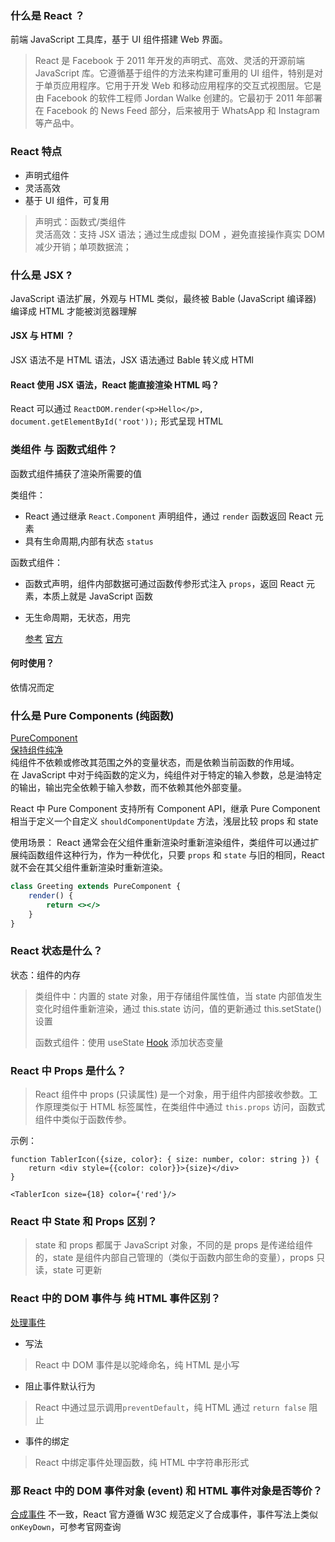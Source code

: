 ### 什么是 React ？

前端 JavaScript 工具库，基于 UI 组件搭建 Web 界面。
> React 是 Facebook 于 2011 年开发的声明式、高效、灵活的开源前端 JavaScript 库。它遵循基于组件的方法来构建可重用的 UI
> 组件，特别是对于单页应用程序。它用于开发 Web 和移动应用程序的交互式视图层。它是由 Facebook 的软件工程师 Jordan Walke
> 创建的。它最初于 2011 年部署在 Facebook 的 News Feed 部分，后来被用于 WhatsApp 和 Instagram 等产品中。

### React 特点

- 声明式组件
- 灵活高效
- 基于 UI 组件，可复用

> 声明式：函数式/类组件<br>
> 灵活高效：支持 JSX 语法；通过生成虚拟 DOM ，避免直接操作真实 DOM 减少开销；单项数据流；

### 什么是 JSX ?

JavaScript 语法扩展，外观与 HTML 类似，最终被 Bable (JavaScript 编译器) 编译成 HTML 才能被浏览器理解

#### JSX 与 HTMl ？

JSX 语法不是 HTML 语法，JSX 语法通过 Bable 转义成 HTMl

#### React 使用 JSX 语法，React 能直接渲染 HTML 吗？

React 可以通过 `ReactDOM.render(<p>Hello</p>, document.getElementById('root'));` 形式呈现 HTML

### 类组件 与 函数式组件？

函数式组件捕获了渲染所需要的值

类组件：

- React 通过继承 `React.Component` 声明组件，通过 `render` 函数返回 React 元素
- 具有生命周期,内部有状态 `status`

函数式组件：

- 函数式声明，组件内部数据可通过函数传参形式注入 `props`，返回 React 元素，本质上就是 JavaScript 函数
- 无生命周期，无状态，用完

  [参考](https://github.com/jappp/Blog/issues/12)
  [官方](https://reactjs.org/docs/components-and-props.html)<br>

#### 何时使用？

依情况而定

### 什么是 Pure Components (纯函数)

[PureComponent](https://beta.reactjs.org/reference/react/PureComponent)<br>
[保持组件纯净](https://beta.reactjs.org/learn/keeping-components-pure)<br>
纯组件不依赖或修改其范围之外的变量状态，而是依赖当前函数的作用域。<br>在 JavaScript
中对于纯函数的定义为，纯组件对于特定的输入参数，总是油特定的输出，输出完全依赖于输入参数，而不依赖其他外部变量。

React 中 Pure Component 支持所有 Component API，继承 Pure Component 相当于定义一个自定义 `shouldComponentUpdate` 方法，浅层比较
props 和 state

使用场景：
React 通常会在父组件重新渲染时重新渲染组件，类组件可以通过扩展纯函数组件这种行为，作为一种优化，只要 `props` 和 `state`
与旧的相同，React 就不会在其父组件重新渲染时重新渲染。

```jsx
class Greeting extends PureComponent {
    render() {
        return <></>
    }
}
```

### React 状态是什么？

状态：组件的内存

> 类组件中：内置的 state 对象，用于存储组件属性值，当 state 内部值发生变化时组件重新渲染，通过 this.state 访问，值的更新通过
> this.setState() 设置
>
> 函数式组件：使用 useState [Hook]() 添加状态变量

### React 中 Props 是什么？

> React 组件中 props (只读属性) 是一个对象，用于组件内部接收参数。工作原理类似于 HTML 标签属性，在类组件中通过 `this.props`
> 访问，函数式组件中类似于函数传参。

示例：

```tsx
function TablerIcon({size, color}: { size: number, color: string }) {
    return <div style={{color: color}}>{size}</div>
}

<TablerIcon size={18} color={'red'}/>
```

### React 中 State 和 Props 区别？

> state 和 props 都属于 JavaScript 对象，不同的是 props 是传递给组件的，state 是组件内部自己管理的（类似于函数内部生命的变量），props
> 只读，state 可更新

### React 中的 DOM 事件与 纯 HTML 事件区别？
[处理事件](https://reactjs.org/docs/handling-events.html)
- 写法
> React 中 DOM 事件是以驼峰命名，纯 HTML 是小写
- 阻止事件默认行为
> React 中通过显示调用`preventDefault`，纯 HTML 通过 `return false` 阻止
- 事件的绑定
> React 中绑定事件处理函数，纯 HTML 中字符串形形式

### 那 React 中的 DOM 事件对象 (event) 和 HTML 事件对象是否等价？
[合成事件](https://reactjs.org/docs/events.html)
不一致，React 官方遵循 W3C 规范定义了合成事件，事件写法上类似 `onKeyDown`，可参考官网查询

